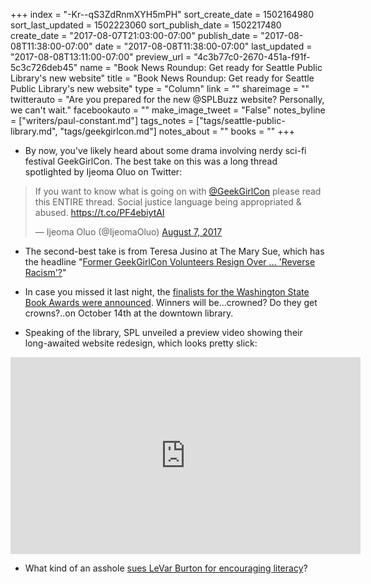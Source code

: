 +++
index = "-Kr--qS3ZdRnmXYH5mPH"
sort_create_date = 1502164980
sort_last_updated = 1502223060
sort_publish_date = 1502217480
create_date = "2017-08-07T21:03:00-07:00"
publish_date = "2017-08-08T11:38:00-07:00"
date = "2017-08-08T11:38:00-07:00"
last_updated = "2017-08-08T13:11:00-07:00"
preview_url = "4c3b77c0-2670-451a-f91f-5c3c726deb45"
name = "Book News Roundup: Get ready for Seattle Public Library's new website"
title = "Book News Roundup: Get ready for Seattle Public Library's new website"
type = "Column"
link = ""
shareimage = ""
twitterauto = "Are you prepared for the new @SPLBuzz website? Personally, we can't wait."
facebookauto = ""
make_image_tweet = "False"
notes_byline = ["writers/paul-constant.md"]
tags_notes = ["tags/seattle-public-library.md", "tags/geekgirlcon.md"]
notes_about = ""
books = ""
+++
* By now, you've likely heard about some drama involving nerdy sci-fi festival GeekGirlCon. The best take on this was a long thread spotlighted by Ijeoma Oluo on Twitter:

<blockquote class="twitter-tweet" data-lang="en"><p lang="en" dir="ltr">If you want to know what is going on with <a href="https://twitter.com/GeekGirlCon">@GeekGirlCon</a> please read this ENTIRE thread. Social justice language being appropriated &amp; abused. <a href="https://t.co/PF4ebiytAI">https://t.co/PF4ebiytAI</a></p>&mdash; Ijeoma Oluo (@IjeomaOluo) <a href="https://twitter.com/IjeomaOluo/status/894644918206865408">August 7, 2017</a></blockquote>

* The second-best take is from Teresa Jusino at The Mary Sue, which has the headline "[Former GeekGirlCon Volunteers Resign Over … 'Reverse Racism'?](https://www.themarysue.com/geekgirlcon-and-supposed-reverse-racism/)"

* In case you missed it last night, the [finalists for the Washington State Book Awards were announced](http://www.seattlereviewofbooks.com/notes/2017/08/08/2017-washington-state-book-awards-finalists-announced/). Winners will be...crowned? Do they get crowns?..on October 14th at the downtown library.

* Speaking of the library, SPL unveiled a preview video showing their long-awaited website redesign, which looks pretty slick:

<iframe width="560" height="315" src="https://www.youtube.com/embed/NFTsiLWwlUI?rel=0" frameborder="0" allowfullscreen></iframe>

* What kind of an asshole [sues LeVar Burton for encouraging literacy](http://www.vulture.com/2017/08/levar-burton-sued-for-using-his-reading-rainbow-catchphrase.html)?
